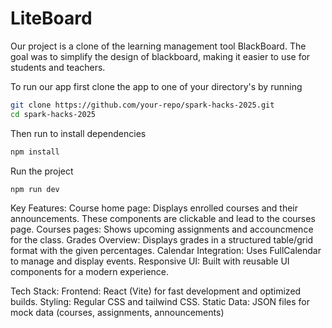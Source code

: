
# LiteBoard

Our project is a clone of the learning management tool BlackBoard. The goal was to simplify the design of blackboard, making it easier to use for students and teachers.

To run our app first clone the app to one of your directory's by running

```bash
git clone https://github.com/your-repo/spark-hacks-2025.git
cd spark-hacks-2025
```

Then run to install dependencies

```bash
npm install
```

Run the project

```bash
npm run dev
```

Key Features:
Course home page: Displays enrolled courses and their announcements. These components are clickable and lead to the courses page.
Courses pages: Shows upcoming assignments and accouncmence for the class.
Grades Overview: Displays grades in a structured table/grid format with the given percentages.
Calendar Integration: Uses FullCalendar to manage and display events.
Responsive UI: Built with reusable UI components for a modern experience.

Tech Stack:
Frontend: React (Vite) for fast development and optimized builds.
Styling: Regular CSS and tailwind CSS.
Static Data: JSON files for mock data (courses, assignments, announcements)

